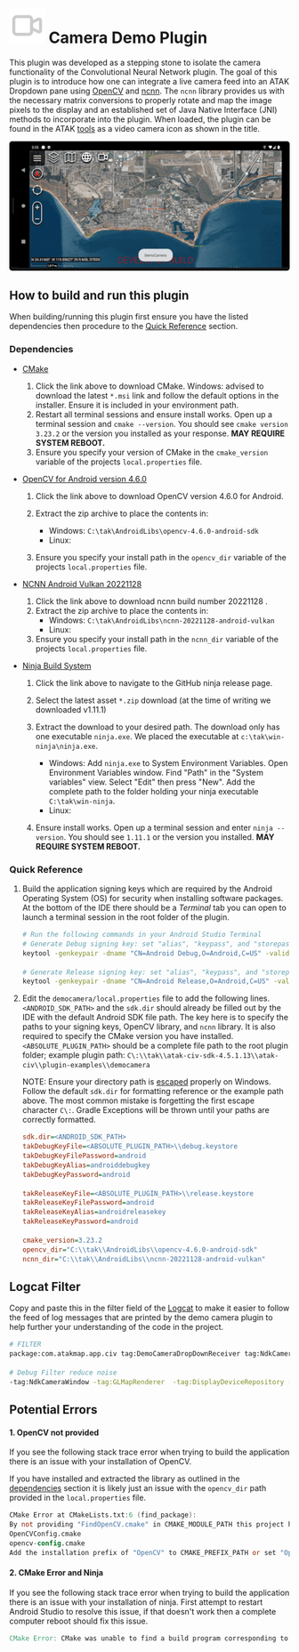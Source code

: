 # <img src="./app/src/main/res/drawable/ic_camera.png" height="64px"/>  Camera Demo Plugin

This plugin was developed as a stepping stone to isolate the camera functionality of the Convolutional Neural Network plugin. The goal of this plugin is to introduce how one can integrate a live camera feed into an ATAK Dropdown pane using [OpenCV](https://github.com/opencv/opencv) and [ncnn](https://github.com/Tencent/ncnn). The `ncnn` library provides us with the necessary matrix conversions to properly rotate and map the image pixels to the display and an established set of Java Native Interface (JNI) methods to incorporate into the plugin. When loaded, the plugin can be found in the ATAK [tools](../doc/7_ATAK_Quick_Reference.md/#toolbar) as a video camera icon as shown in the title.

![Camera Demo Plugin Gif](../img/ATAK_Camera.gif)

## How to build and run this plugin

When building/running this plugin first ensure you have the listed dependencies then procedure to the [Quick Reference](#Quick-Reference) section.

### Dependencies

- [CMake](https://cmake.org/download/)

  1. Click the link above to download CMake. 
     Windows: advised to download the latest `*.msi` link and follow the default options in the installer. Ensure it is included in your environment path.
  2. Restart all terminal sessions and ensure install works. Open up a terminal session and `cmake --version`. You should see `cmake version 3.23.2` or the version you installed as your response.
     **MAY REQUIRE SYSTEM REBOOT.**
  3. Ensure you specify your version of CMake in the `cmake_version` variable of the projects `local.properties` file.

- [OpenCV for Android version 4.6.0](https://sourceforge.net/projects/opencvlibrary/files/4.6.0/opencv-4.6.0-android-sdk.zip/download)

  1. Click the link above to download OpenCV version 4.6.0 for Android.

  2. Extract the zip archive to place the contents in:
     - Windows: `C:\tak\AndroidLibs\opencv-4.6.0-android-sdk`
     - Linux:

  3. Ensure you specify your install path in the `opencv_dir` variable of the projects `local.properties` file. 

- [NCNN Android Vulkan 20221128](https://sourceforge.net/projects/ncnn.mirror/files/20221128/ncnn-20221128-android-vulkan.zip/download)

  1. Click the link above to download ncnn build number 20221128 .
  2. Extract the zip archive to place the contents in:
     - Windows: `C:\tak\AndroidLibs\ncnn-20221128-android-vulkan`
     - Linux: 
  3. Ensure you specify your install path in the `ncnn_dir` variable of the projects `local.properties` file.

- [Ninja Build System](https://github.com/ninja-build/ninja/releases)

  1. Click the link above to navigate to the GitHub ninja release page. 

  2. Select the latest asset `*.zip` download (at the time of writing we downloaded v1.11.1)
  3. Extract the download to your desired path. The download only has one executable `ninja.exe`. 
     We placed the executable at `c:\tak\win-ninja\ninja.exe`.
     - Windows: Add `ninja.exe` to System Environment Variables. 
       Open Environment Variables window. Find "Path" in the "System variables" view. Select "Edit" then press "New". Add the complete path to the folder holding your ninja executable `C:\tak\win-ninja`.
     - Linux: 
  4. Ensure install works. Open up a terminal session and enter `ninja --version`. You should see `1.11.1` or the version you installed.
     **MAY REQUIRE SYSTEM REBOOT.**

### Quick Reference

1. Build the application signing keys which are required by the Android Operating System (OS) for security when installing software packages.
   At the bottom of the IDE there should be a *Terminal* tab you can open to launch a terminal session in the root folder of the plugin.

   ```sh
   # Run the following commands in your Android Studio Terminal
   # Generate Debug signing key: set "alias", "keypass", and "storepass" flag values as desired
   keytool -genkeypair -dname "CN=Android Debug,O=Android,C=US" -validity 9999 -keystore debug.keystore -alias androiddebugkey -keypass android -storepass android 
   
   # Generate Release signing key: set "alias", "keypass", and "storepass" flag values as desired
   keytool -genkeypair -dname "CN=Android Release,O=Android,C=US" -validity 9999 -keystore release.keystore -alias androidreleasekey -keypass android -storepass android 
   ```

2. Edit the `democamera/local.properties` file to add the following lines.`<ANDROID_SDK_PATH>` and the `sdk.dir` should already be filled out by the IDE with the default Android SDK file path. The key here is to specify the paths to your signing keys,  OpenCV library, and  `ncnn` library. It is also required to specify the CMake version you have installed.
   `<ABSOLUTE_PLUGIN_PATH>` should be a complete file path to the root plugin folder;
    example plugin path: `C\:\\tak\\atak-civ-sdk-4.5.1.13\\atak-civ\\plugin-examples\\democamera` 

   NOTE: Ensure your directory path is [escaped](https://www.gnu.org/software/bash/manual/html_node/Escape-Character.html) properly on Windows. Follow the default `sdk.dir` for formatting reference or the example path above. The most common mistake is forgetting the first escape character `C\:`. Gradle Exceptions will be thrown until your paths are correctly formatted.
   
   ```ini
   sdk.dir=<ANDROID_SDK_PATH>
   takDebugKeyFile=<ABSOLUTE_PLUGIN_PATH>\\debug.keystore
   takDebugKeyFilePassword=android
   takDebugKeyAlias=androiddebugkey
   takDebugKeyPassword=android
   
   takReleaseKeyFile=<ABSOLUTE_PLUGIN_PATH>\\release.keystore
   takReleaseKeyFilePassword=android
   takReleaseKeyAlias=androidreleasekey
   takReleaseKeyPassword=android
   
   cmake_version=3.23.2
   opencv_dir="C:\\tak\\AndroidLibs\\opencv-4.6.0-android-sdk"
   ncnn_dir="C:\\tak\\AndroidLibs\\ncnn-20221128-android-vulkan"
   ```

## Logcat Filter

Copy and paste this in the filter field of the [Logcat](https://developer.android.com/studio/debug/logcat) to make it easier to follow the feed of log messages that are printed by the demo camera plugin to help further your understanding of the code in the project. 

```sh
# FILTER
package:com.atakmap.app.civ tag:DemoCameraDropDownReceiver tag:NdkCamera tag:ncnn 

# Debug Filter reduce noise
-tag:NdkCameraWindow -tag:GLMapRenderer  -tag:DisplayDeviceRepository -tag:HWComposer -tag:LocSvc_ApiV02 -tag:GEL_DELAYED_EVENT_DEBUG -tag:CommsMapComponentCommo -tag:NetworkScheduler -tag:ConnectivityService -tag:ActivityManager -tag:AiAiEcho -tag:Dt2FileWatcher -tag:Thread-23 -tag:ColorDisplayService -tag:NetworkUtils -tag:CarrierServices -tag:SEE -tag:VSC -tag:ASH -tag:atakmap.app.ci -tag:-tag:NdkCameraWindow -tag:GLMapRenderer  -tag:DisplayDeviceRepository -tag:HWComposer -tag:LocSvc_ApiV02 -tag:GEL_DELAYED_EVENT_DEBUG -tag:CommsMapComponentCommo -tag:NetworkScheduler -tag:ConnectivityService -tag:ActivityManager -tag:AiAiEcho -tag:Dt2FileWatcher -tag:Thread-23 -tag:ColorDisplayService -tag:NetworkUtils -tag:CarrierServices -tag:SEE -tag:VSC -tag:ASH -tag:atakmap.app.ci -tag:CHRE  
```

## Potential Errors

#### 1. OpenCV not provided

If you see the following stack trace error when trying to build the application there is an issue with your installation of OpenCV. 

If you have installed and extracted the library as outlined in the [dependencies](#dependencies) section it is likely just an issue with the `opencv_dir` path provided in the `local.properties` file.

```verilog
CMake Error at CMakeLists.txt:6 (find_package):
By not providing "FindOpenCV.cmake" in CMAKE_MODULE_PATH this project has asked CMake to find a package configuration file provided by "OpenCV", but CMake did not find one. Could not find a package configuration file provided by "OpenCV" with any of the following names:
OpenCVConfig.cmake
opencv-config.cmake
Add the installation prefix of "OpenCV" to CMAKE_PREFIX_PATH or set "OpenCV_DIR" to a directory containing one of the above files.  If "OpenCV" provides a separate development package or SDK, be sure it has been installed.
```

#### 2. CMake Error and Ninja

If you see the following stack trace error when trying to build the application there is an issue with your installation of ninja. First attempt to restart Android Studio to resolve this issue, if that doesn't work then a complete computer reboot should fix this issue.

```verilog
CMake Error: CMake was unable to find a build program corresponding to "Ninja".  CMAKE_MAKE_PROGRAM is not set.  You probably need to select a different build tool.
```



